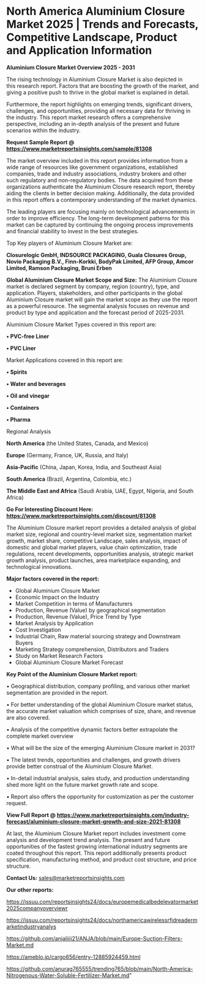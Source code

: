 # North America Aluminium Closure Market 2025 | Trends and Forecasts, Competitive Landscape, Product and Application Information

<Strong> Aluminium Closure Market Overview 2025 - 2031</strong>

The rising technology in Aluminium Closure Market is also depicted in this research report. Factors that are boosting the growth of the market, and giving a positive push to thrive in the global market is explained in detail.

Furthermore, the report highlights on emerging trends, significant drivers, challenges, and opportunities, providing all necessary data for thriving in the industry. This report market research offers a comprehensive perspective, including an in-depth analysis of the present and future scenarios within the industry.

<strong>Request Sample Report @ <a href=https://www.marketreportsinsights.com/sample/81308>https://www.marketreportsinsights.com/sample/81308</a></strong>

The market overview included in this report provides information from a wide range of resources like government organizations, established companies, trade and industry associations, industry brokers and other such regulatory and non-regulatory bodies. The data acquired from these organizations authenticate the Aluminium Closure research report, thereby aiding the clients in better decision making. Additionally, the data provided in this report offers a contemporary understanding of the market dynamics.

The leading players are focusing mainly on technological advancements in order to improve efficiency. The long-term development patterns for this market can be captured by continuing the ongoing process improvements and financial stability to invest in the best strategies.

Top Key players of Aluminium Closure Market are:

<strong>Closurelogic GmbH, INDSOURCE PACKAGING, Guala Closures Group, Novio Packaging B.V., Finn-Korkki, BodyPak Limited, AFP Group, Amcor Limited, Ramson Packaging, Bruni Erben</strong>

<strong><b>Global Aluminium Closure Market Scope and Size:</b></strong>
The Aluminium Closure market is declared segment by company, region (country), type, and application. Players, stakeholders, and other participants in the global Aluminium Closure market will gain the market scope as they use the report as a powerful resource. The segmental analysis focuses on revenue and product by type and application and the forecast period of 2025-2031.

Aluminium Closure Market Types covered in this report are:

<strong>• PVC-free Liner

• PVC Liner</strong>

Market Applications covered in this report are:

<strong>• Spirits

• Water and beverages

• Oil and vinegar

• Containers

• Pharma</strong> 

Regional Analysis

<strong>North America</strong> (the United States, Canada, and Mexico)

<strong>Europe</strong> (Germany, France, UK, Russia, and Italy)

<strong>Asia-Pacific</strong> (China, Japan, Korea, India, and Southeast Asia)

<strong>South America</strong> (Brazil, Argentina, Colombia, etc.)

<strong>The Middle East and Africa</strong> (Saudi Arabia, UAE, Egypt, Nigeria, and South Africa)

<strong>Go For Interesting Discount Here: <a href=https://www.marketreportsinsights.com/discount/81308>https://www.marketreportsinsights.com/discount/81308</a></strong>

The Aluminium Closure market report provides a detailed analysis of global market size, regional and country-level market size, segmentation market growth, market share, competitive Landscape, sales analysis, impact of domestic and global market players, value chain optimization, trade regulations, recent developments, opportunities analysis, strategic market growth analysis, product launches, area marketplace expanding, and technological innovations.

<strong><b>Major factors covered in the report:</b></strong>
<ul>
  <li>Global Aluminium Closure Market </li>
  <li>Economic Impact on the Industry</li>
  <li>Market Competition in terms of Manufacturers</li>
  <li>Production, Revenue (Value) by geographical segmentation</li>
  <li>Production, Revenue (Value), Price Trend by Type</li>
  <li>Market Analysis by Application</li>
  <li>Cost Investigation</li>
  <li>Industrial Chain, Raw material sourcing strategy and Downstream Buyers</li>
  <li>Marketing Strategy comprehension, Distributors and Traders</li>
  <li>Study on Market Research Factors</li>
  <li>Global Aluminium Closure Market Forecast</li>
</ul>

<strong><b>Key Point of the Aluminium Closure Market report:</b></strong>

• Geographical distribution, company profiling, and various other market segmentation are provided in the report.

• For better understanding of the global Aluminium Closure market status, the accurate market valuation which comprises of size, share, and revenue are also covered.

• Analysis of the competitive dynamic factors better extrapolate the complete market overview

• What will be the size of the emerging Aluminium Closure market in 2031?

• The latest trends, opportunities and challenges, and growth drivers provide better construal of the Aluminium Closure Market.

• In-detail industrial analysis, sales study, and production understanding shed more light on the future market growth rate and scope.

• Report also offers the opportunity for customization as per the customer request.

<strong><b>View Full Report @ <a href=https://www.marketreportsinsights.com/industry-forecast/aluminium-closure-market-growth-and-size-2021-81308>https://www.marketreportsinsights.com/industry-forecast/aluminium-closure-market-growth-and-size-2021-81308</a></b></strong>


At last, the Aluminium Closure Market report includes investment come analysis and development trend analysis. The present and future opportunities of the fastest growing international industry segments are coated throughout this report. This report additionally presents product specification, manufacturing method, and product cost structure, and price structure.

<strong>Contact Us:</strong>
sales@marketreportsinsights.com

<strong>Our other reports:</strong>

<a href=https://issuu.com/reportsinsights24/docs/europemedicalbedelevatormarket2025companyoverviewr>https://issuu.com/reportsinsights24/docs/europemedicalbedelevatormarket2025companyoverviewr</a>

<a href=https://issuu.com/reportsinsights24/docs/northamericawirelessrfidreadermarketindustryanalys>https://issuu.com/reportsinsights24/docs/northamericawirelessrfidreadermarketindustryanalys</a>

<a href=https://github.com/anjaliiii21/ANJA/blob/main/Europe-Suction-Filters-Market.md>https://github.com/anjaliiii21/ANJA/blob/main/Europe-Suction-Filters-Market.md</a>

<a href=https://ameblo.jp/cargo656/entry-12885924459.html>https://ameblo.jp/cargo656/entry-12885924459.html</a>

<a href=https://github.com/anurag765555/trending765/blob/main/North-America-Nitrogenous-Water-Soluble-Fertilizer-Market.md>https://github.com/anurag765555/trending765/blob/main/North-America-Nitrogenous-Water-Soluble-Fertilizer-Market.md</a>"
